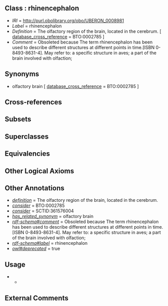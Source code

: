 
## Class : rhinencephalon

 * *IRI* = http://purl.obolibrary.org/obo/UBERON_0008981
 * *Label* = rhinencephalon
 * *Definition* = The olfactory region of the brain, located in the cerebrum. [ [database_cross_reference](../../ef/oboInOwl#hasDbXref.md) = BTO:0002785 ]
 * *Comment* = Obsoleted because The term rhinencephalon has been used to describe different structures at different points in time.[ISBN 0-8493-8631-4]. May refer to: a specific structure in aves; a part of the brain involved with olfaction;

## Synonyms

 * olfactory brain [ [database_cross_reference](../../ef/oboInOwl#hasDbXref.md) = BTO:0002785 ]

## Cross-references


## Subsets


## Superclasses


## Equivalencies


## Other Logical Axioms


## Other Annotations

 * *[definition](../../IAO/15/IAO_0000115.md)* = The olfactory region of the brain, located in the cerebrum.
 * *[consider](../../er/oboInOwl#consider.md)* = BTO:0002785
 * *[consider](../../er/oboInOwl#consider.md)* = SCTID:361576004
 * *[has_related_synonym](../../ym/oboInOwl#hasRelatedSynonym.md)* = olfactory brain
 * *[rdf-schema#comment](../../nt/rdf-schema#comment.md)* = Obsoleted because The term rhinencephalon has been used to describe different structures at different points in time.[ISBN 0-8493-8631-4]. May refer to: a specific structure in aves; a part of the brain involved with olfaction;
 * *[rdf-schema#label](../../el/rdf-schema#label.md)* = rhinencephalon
 * *[owl#deprecated](../../ed/owl#deprecated.md)* = true

## Usage

 * -

## External Comments

